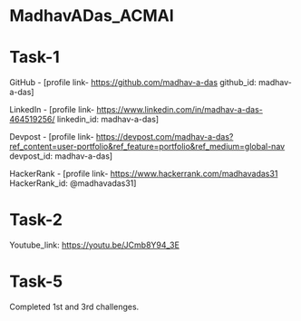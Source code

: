 # MadhavADas_ACMAI

# Task-1

GitHub - [profile link- https://github.com/madhav-a-das
           github_id: madhav-a-das]
           
LinkedIn - [profile link- https://www.linkedin.com/in/madhav-a-das-464519256/
             linkedin_id: madhav-a-das]
             
Devpost - [profile link- https://devpost.com/madhav-a-das?ref_content=user-portfolio&ref_feature=portfolio&ref_medium=global-nav
           devpost_id: madhav-a-das]
         
HackerRank - [profile link- https://www.hackerrank.com/madhavadas31
              HackerRank_id: @madhavadas31]
              
# Task-2

Youtube_link: https://youtu.be/JCmb8Y94_3E

# Task-5

Completed 1st and 3rd challenges.
